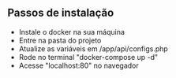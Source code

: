 ## Passos de instalação

- Instale o docker na sua máquina
- Entre na pasta do projeto
- Atualize as variáveis em /app/api/configs.php
- Rode no terminal "docker-compose up -d"
- Acesse "localhost:80" no navegador
